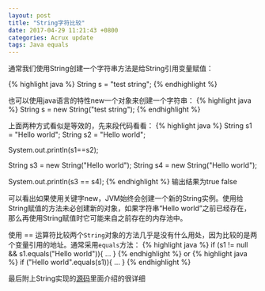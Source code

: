 ```yaml
---
layout: post
title: "String字符比较" 
date: 2017-04-29 11:21:43 +0800
categories: Acrux update
tags: Java equals 
---
```


<p> 通常我们使用String创建一个字符串方法是给String引用变量赋值：</p>
{% highlight java %}
   String s = "test string";
{% endhighlight %}

也可以使用java语言的特性new一个对象来创建一个字符串：
{% highlight java %}
    String s = new String("test string");
{% endhighlight %}

上面两种方式看似是等效的，先来段代码看看：
{% highlight java %}
String s1 = "Hello world";
String s2 = "Hello world";

System.out.println(s1==s2);

String s3 = new String("Hello world");
String s4 = new String("Hello world");

System.out.println(s3 == s4);
{% endhighlight %}
输出结果为true false

可以看出如果使用关键字new，JVM始终会创建一个新的String实例。使用给String赋值的方法未必创建新的对象，如果字符串“Hello world”之前已经存在，那么再使用String赋值时它可能来自之前存在的内存池中。

  使用 == 运算符比较两个<code>String</code>对象的方法几乎是没有什么用处，因为比较的是两个变量引用的地址。通常采用<code>equals</code>方法：
  {% highlight java %}
    if (s1 != null && s1.equals("Hello world")){
      ...
      }
{% endhighlight %}
or
{% highlight java %}
if ("Hello world".equals(s1)){ ... }
{% endhighlight %}

>
最后附上String实现的[源码](http://hg.openjdk.java.net/jdk8u/jdk8u/jdk/file/9d617cfd6717/src/share/classes/java/lang/String.java)里面介绍的很详细
